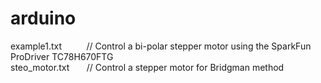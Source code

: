 # arduino

example1.txt    &nbsp;&nbsp;&nbsp;&nbsp;&nbsp;&nbsp;&nbsp;&nbsp;  // Control a bi-polar stepper motor using the SparkFun ProDriver TC78H670FTG  </br>
steo_motor.txt  &nbsp;&nbsp;&nbsp;&nbsp;&nbsp;  // Control a stepper motor for Bridgman method  </br>
